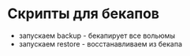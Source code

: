 # Скрипты для бекапов

- запускаем backup - бекапирует все вольюмы
- запускаем  restore - восстанавливаем из бекапа
